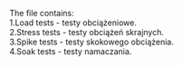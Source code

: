 The file contains: <br />
1.Load tests - testy obciążeniowe.<br />
2.Stress tests - testy obciążeń skrajnych.<br />
3.Spike tests - testy skokowego obciążenia.<br />
4.Soak tests - testy namaczania. <br />
